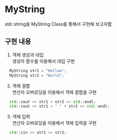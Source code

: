 # MyString
std::string을 MyString Class를 통해서 구현해 보고자함

## 구현 내용

1. 객체 생성과 대입  
   생성자 함수를 이용해서 대입 구현   
```C++
  MyString str1 = "Hellow";  
  MyString str2 = "World";
```

2. 객체 결합  
   연산자 오버로딩을 이용해서 객체 결합을 구현  
```C++
  std::cout << str1 + str2 << std::endl; 
  std::cout << str1 + " " + str2 << std::endl;
```

3. 객체 입력  
   연산자 오버로딩을 이용해서 객체 입력을 구현  
```C++
  std::cin >> str1 >> str2;
```

